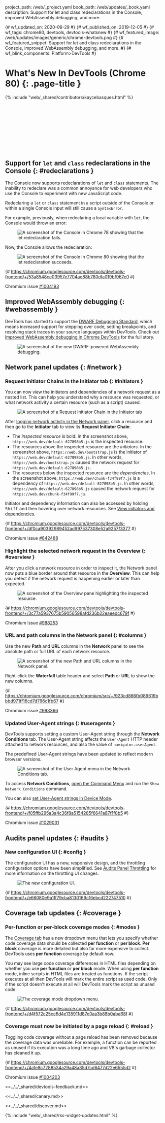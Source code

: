 project_path: /web/_project.yaml
book_path: /web/updates/_book.yaml
description: Support for let and class redeclarations in the Console, improved WebAssembly debugging, and more.

{# wf_updated_on: 2020-09-29 #}
{# wf_published_on: 2019-12-05 #}
{# wf_tags: chrome80, devtools, devtools-whatsnew #}
{# wf_featured_image: /web/updates/images/generic/chrome-devtools.png #}
{# wf_featured_snippet: Support for let and class redeclarations in the Console, improved WebAssembly debugging, and more. #}
{# wf_blink_components: Platform>DevTools #}

# What's New In DevTools (Chrome 80) {: .page-title }

{% include "web/_shared/contributors/kaycebasques.html" %}

<div class="video-wrapper-full-width">
  <iframe class="devsite-embedded-youtube-video" data-video-id="2EiPb1opH3g"
          data-autohide="1" data-showinfo="0" frameborder="0" allowfullscreen>
  </iframe>
</div>

## Support for `let` and `class` redeclarations in the Console {: #redeclarations }

The Console now supports redeclarations of `let` and `class` statements. The inability to redeclare
was a common annoyance for web developers who use the Console to experiment with new JavaScript
code.

<aside class="warning">
  Redeclaring a <code>let</code> or <code>class</code> statement in a script outside of the
  Console or within a single Console input will still cause a <code>SyntaxError</code>.
</aside>

For example, previously, when redeclaring a local variable with `let`, the Console would throw an error:

<figure>
  <img src="../../images/2019/12/letbefore.png"
       alt="A screenshot of the Console in Chrome 78 showing that the let redeclaration fails."/>
</figure>

Now, the Console allows the redeclaration:

<figure>
  <img src="../../images/2019/12/letafter.png"
       alt="A screenshot of the Console in Chrome 80 showing that the let redeclaration succeeds."/>
</figure>

{# https://chromium.googlesource.com/devtools/devtools-frontend/+/53a8548ce03957e7704ae88b780dfa019bf967e0 #}

Chromium issue [#1004193](https://crbug.com/1004193)

## Improved WebAssembly debugging {: #webassembly }

DevTools has started to support the [DWARF Debugging Standard](http://dwarfstd.org/),
which means increased support for stepping over code, setting breakpoints, and resolving stack traces in your
source languages within DevTools.
Check out [Improved WebAssembly debugging in Chrome DevTools](/web/updates/2019/12/webassembly)
for the full story.

<figure>
  <img src="../../images/2019/12/wasm.png"
       alt="A screenshot of the new DWARF-powered WebAssembly debugging."/>
</figure>

## Network panel updates {: #network }

### Request Initiator Chains in the Initiator tab {: #initiators }

You can now view the initiators and dependencies of a network request as a nested list. This
can help you understand why a resource was requested, or what network activity a certain resource
(such as a script) caused.

<figure>
  <img src="../../images/2019/12/initiators.png"
       alt="A screenshot of a Request Initiator Chain in the Initiator tab"/>
</figure>


After [logging network activity in the Network panel](/web/tools/chrome-devtools/network), click
a resource and then go to the **Initiator** tab to view its **Request Initiator Chain**:

* The *inspected resource* is bold. In the screenshot above, `https://web.dev/default-627898b5.js`
  is the inspected resource.
* The resources above the inspected resource are the *initiators*. In the screenshot above,
  `https://web.dev/bootstrap.js` is the initiator of `https://web.dev/default-627898b5.js`.
  In other words, `https://web.dev/bootstrap.js` caused the network request for 
  `https://web.dev/default-627898b5.js`.
* The resources below the inspected resource are the *dependencies*. In the screenshot above,
  `https://web.dev/chunk-f34f99f7.js` is a dependency of `https://web.dev/default-627898b5.js`.
  In other words, `https://web.dev/default-627898b5.js` caused the network request for
  `https://web.dev/chunk-f34f99f7.js`.

<aside class="note">
  Initiator and dependency information can also be accessed by holding <kbd>Shift</kbd> and then
  hovering over network resources. See 
  <a href="/web/tools/chrome-devtools/network/reference#initiators-dependencies">View
  initiators and dependencies</a>.
</aside>

{# https://chromium.googlesource.com/devtools/devtools-frontend/+/df0ca90392989452ad997537308e52a9257f3377 #}

Chromium issue [#842488](https://crbug.com/842488)

### Highlight the selected network request in the Overview {: #overview }

After you click a network resource in order to inspect it, the Network panel now puts a blue border 
around that resource in the **Overview**. This can help you detect if the network request is 
happening earlier or later than expected.

<figure>
  <img src="../../images/2019/12/overview.png"
       alt="A screenshot of the Overview pane highlighting the inspected resource."/>
</figure>

{# https://chromium.googlesource.com/devtools/devtools-frontend/+/3c77a5937675b59056598afd236b22eaeedc679f #}

Chromium issue [#988253](https://crbug.com/988253)

### URL and path columns in the Network panel {: #columns }

Use the new **Path** and **URL** columns in the **Network** panel to see the absolute path
or full URL of each network resource.

<figure>
  <img src="../../images/2019/12/columns.png"
       alt="A screenshot of the new Path and URL columns in the Network panel."/>
</figure>

Right-click the **Waterfall** table header and select **Path** or **URL** to show the new
columns.

{# https://chromium.googlesource.com/chromium/src/+/923cd866fb089619bbbd971ff16cd7d766c1fb67 #}

Chromium issue [#993366](https://crbug.com/993366)

### Updated User-Agent strings {: #useragents }

DevTools supports setting a custom User-Agent string through the **Network Conditions** tab. 
The User-Agent string affects the `User-Agent` HTTP header attached to network resources, and also 
the value of `navigator.userAgent`.

The predefined User-Agent strings have been updated to reflect modern browser versions.

<figure>
  <img src="../../images/2019/12/useragent.png"
       alt="A screenshot of the User Agent menu in the Network Conditions tab."/>
</figure>

To access **Network Conditions**, [open the Command Menu](/web/tools/chrome-devtools/command-menu)
and run the `Show Network Conditions` command.

<aside class="note">
  You can also <a href="/web/tools/chrome-devtools/device-mode#viewport">set User-Agent strings in 
  Device Mode</a>.
</aside>

{# https://chromium.googlesource.com/devtools/devtools-frontend/+/f05ffb295a3a4c36f8a5154285f6641a87f1f8b5 #}

Chromium issue [#1029031](https://crbug.com/1029031)

## Audits panel updates {: #audits }

### New configuration UI {: #config }

[throttling]: https://github.com/GoogleChrome/lighthouse/blob/master/docs/throttling.md#devtools-audits-panel-throttling

The configuration UI has a new, responsive design, and the throttling configuration options have
been simplified. See [Audits Panel Throttling][throttling] for more information on the throttling
UI changes.

<figure>
  <img src="../../images/2019/12/start.png"
       alt="The new configuration UI."/>
</figure>

{# https://chromium.googlesource.com/devtools/devtools-frontend/+/e66080e9a1ff79cba8130169c16ebcd222747510 #}

## Coverage tab updates {: #coverage }

### Per-function or per-block coverage modes {: #modes }

The [Coverage tab](/web/tools/chrome-devtools/coverage) has a new dropdown menu that lets 
you specify whether code coverage
data should be collected **per function** or **per block**. **Per block** coverage is
more detailed but also far more expensive to collect. DevTools uses **per function** coverage
by default now.

<aside class="caution">
  You may see large code coverage differences in HTML files depending on whether you use
  <b>per function</b> or <b>per block</b> mode.
  When using <b>per function</b> mode, inline scripts in HTML files are treated as functions.
  If the script executes at all then DevTools will mark the entire script as used code. Only if
  the script doesn't execute at all will DevTools mark the script as unused code.
</aside>

<figure>
  <img src="../../images/2019/12/modes.png"
       alt="The coverage mode dropdown menu."/>
</figure>

{# https://chromium.googlesource.com/devtools/devtools-frontend/+/d4f572c25cc6d4e135911d87e0aa3b88b0aba68f #}

### Coverage must now be initiated by a page reload {: #reload }

Toggling code coverage without a page reload has been removed because the coverage data
was unreliable. For example, a function can be reported as unused if its execution 
was a long time ago and V8's garbage collector has cleaned it up.

{# https://chromium.googlesource.com/devtools/devtools-frontend/+/4a1e8c7288534a29a48a35d7cd6477d22e6555d2 #}

Chromium issue [#1004203](https://crbug.com/1004203)

<<../../_shared/devtools-feedback.md>>

<<../../_shared/canary.md>>

<<../../_shared/discover.md>>

{% include "web/_shared/rss-widget-updates.html" %}
